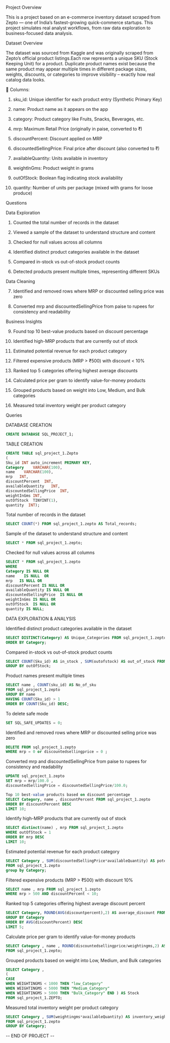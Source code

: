 Project Overview 

This is a project based on an e-commerce inventory dataset scraped from Zepto — one of India’s fastest-growing quick-commerce startups. This project simulates real analyst workflows, from raw data exploration to business-focused data analysis.

Dataset Overview

The dataset was sourced from Kaggle and was originally scraped from Zepto’s official product listings.Each row represents a unique SKU (Stock Keeping Unit) for a product. Duplicate product names exist because the same product may appear multiple times in different package sizes, weights, discounts, or categories to improve visibility – exactly how real catalog data looks.



🧾 Columns:


1. sku_id: Unique identifier for each product entry (Synthetic Primary Key)

2. name: Product name as it appears on the app

3. category: Product category like Fruits, Snacks, Beverages, etc.

4. mrp: Maximum Retail Price (originally in paise, converted to ₹)

5. discountPercent: Discount applied on MRP

6. discountedSellingPrice: Final price after discount (also converted to ₹)

7. availableQuantity: Units available in inventory

8. weightInGms: Product weight in grams

9. outOfStock: Boolean flag indicating stock availability

10. quantity: Number of units per package (mixed with grams for loose produce)



Questions 



Data Exploration



1. Counted the total number of records in the dataset

2. Viewed a sample of the dataset to understand structure and content

3. Checked for null values across all columns

4. Identified distinct product categories available in the dataset

5. Compared in-stock vs out-of-stock product counts

6. Detected products present multiple times, representing different SKUs

 Data Cleaning


 
7. Identified and removed rows where MRP or discounted selling price was zero

8. Converted mrp and discountedSellingPrice from paise to rupees for consistency and readability

Business Insights



9. Found top 10 best-value products based on discount percentage

10. Identified high-MRP products that are currently out of stock

11. Estimated potential revenue for each product category

12. Filtered expensive products (MRP > ₹500) with discount < 10%

13. Ranked top 5 categories offering highest average discounts

14. Calculated price per gram to identify value-for-money products

15. Grouped products based on weight into Low, Medium, and Bulk categories

16. Measured total inventory weight per product category


Queries 




DATABASE CREATION 
```sql
CREATE DATABASE SQL_PROJECT_1;
```

TABLE CREATION
```sql
CREATE TABLE sql_project_1.Zepto
(
Sku_id INT auto_increment PRIMARY KEY,
Category	VARCHAR(100),
name	VARCHAR(100),
mrp	  INT,
discountPercent	 INT,
availableQuantity	INT,
discountedSellingPrice	INT,
weightInGms	INT,
outOfStock	TINYINT(1),
quantity  INT);
```

Total number of records in the dataset
```sql
SELECT COUNT(*) FROM sql_project_1.zepto AS Total_records;
```

Sample of the dataset to understand structure and content
```sql
SELECT * FROM sql_project_1.zepto;
```

Checked for null values across all columns
```sql
SELECT * FROM sql_project_1.zepto
WHERE 
Category IS NULL OR	
name	IS NULL  OR
mrp	  IS NULL OR
discountPercent	IS NULL OR
availableQuantity IS NULL OR
discountedSellingPrice	IS NULL OR
weightInGms	IS NULL OR
outOfStock	IS NULL OR
quantity IS NULL;
```

DATA EXPLORATION & ANALYSIS

Identified distinct product categories available in the dataset
```sql
SELECT DISTINCT(Category) AS Unique_Categories FROM sql_project_1.zepto
ORDER BY Category;
```

Compared in-stock vs out-of-stock product counts
```sql
SELECT COUNT(Sku_id) AS in_stock , SUM(outofstock) AS out_of_stock FROM sql_project_1.zepto
GROUP BY outOfStock;
```

Product names present multiple times 
```sql
SELECT name , COUNT(sku_id) AS No_of_sku
FROM sql_project_1.zepto
GROUP BY name 
HAVING COUNT(Sku_id) > 1
ORDER BY COUNT(Sku_id) DESC;
```

To delete safe mode
```sql
SET SQL_SAFE_UPDATES = 0;
```

Identified and removed rows where MRP or discounted selling price was zero
```sql
DELETE FROM sql_project_1.zepto
WHERE mrp = 0 or discountedsellingprice = 0 ;
```

Converted mrp and discountedSellingPrice from paise to rupees for consistency and readability
```sql
UPDATE sql_project_1.zepto
SET mrp = mrp/100.0 , 
discountedSellingPrice = discountedSellingPrice/100.0;
```
```sql
Top 10 best-value products based on discount percentage
SELECT Category, name , discountPercent FROM sql_project_1.zepto 
ORDER BY discountPercent DESC
LIMIT 10;
```

Identify high-MRP products that are currently out of stock
```sql
SELECT distinct(name) , mrp FROM sql_project_1.zepto
WHERE outOfStock = 1
ORDER BY mrp DESC
LIMIT 10;
```

Estimated potential revenue for each product category
```sql
SELECT Category , SUM(discountedSellingPrice*availableQuantity) AS potential_revenue 
FROM sql_project_1.zepto
group by Category;
```

Filtered expensive products (MRP > ₹500) with discount 10%
```sql
SELECT name , mrp FROM sql_project_1.zepto
WHERE mrp > 500 AND discountPercent < 10;
```

Ranked top 5 categories offering highest average discount percent
```sql
SELECT Category, ROUND(AVG(discountpercent),2) AS average_discount FROM sql_project_1.zepto
GROUP BY Category
ORDER BY AVG(discountPercent) DESC
LIMIT 5;
```

Calculate price per gram to identify value-for-money products
```sql
SELECT Category , name , ROUND(discountedsellingprice/weightingms,2) AS Value_for_money_products
FROM sql_project_1.zepto;
```

Grouped products based on weight into Low, Medium, and Bulk categories
```sql
SELECT Category ,
(
CASE 
WHEN WEIGHTINGMS < 1000 THEN "low_Category" 
WHEN WEIGHTINGMS < 5000 THEN "Medium_Category"
WHEN WEIGHTINGMS > 5000 THEN "Bulk_Category" END ) AS Stock 
FROM sql_project_1.ZEPTO;
```

Measured total inventory weight per product category
```sql
SELECT Category , SUM(weightingms*availableQuantity) AS inventory_weight 
FROM sql_project_1.zepto
GROUP BY Category;
```
-- END OF PROJECT --




